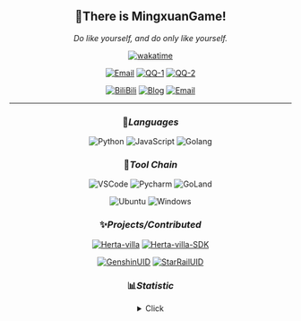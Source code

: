 <div align="center">

## 👏There is **MingxuanGame**!

*Do like yourself, and do only like yourself.*

[![wakatime](https://wakatime.com/badge/user/2da454b7-7cb8-4e03-b041-1de7d643650c.svg?&style=flat-square)](https://wakatime.com/@2da454b7-7cb8-4e03-b041-1de7d643650c)

[![Email](https://img.shields.io/badge/Email-MingxuanGame@outlook.com-57c4e5?style=flat-square&logoColor=fff)](mailto:MingxuanGame@outlook.com)
[![QQ-1](https://img.shields.io/badge/QQ-1060148379-e5ac57?style=flat-square&logoColor=fff)](https://qm.qq.com/cgi-bin/qm/qr?k=mcs-cON_aPNfc3hO8-H7lWJHDX-5nKr7&noverify=0)
[![QQ-2](https://img.shields.io/badge/QQ-1185285105-8957e5?style=flat-square&logoColor=fff)](https://qm.qq.com/cgi-bin/qm/qr?k=Ti-iAkNfy9IIiwUVZdHM5ghCgmSOVLmY&noverify=0)

[![BiliBili](https://img.shields.io/badge/BiliBili-MingxuanGame-pink?style=flat-square&logoColor=fff)](https://space.bilibili.com/478775392)
[![Blog](https://img.shields.io/badge/Blog-blog.mxgame.top-ea6632?style=flat-square&logoColor=fff)](http://blog.mxgame.top/)
[![Email](https://img.shields.io/badge/Twitter-@MingxuanAWA-1c9aef?style=flat-square&logoColor=fff)](https://twitter.com/MingxuanAWA)

<!-- [![Stats](https://img.shields.io/github/stars/MingxuanGame?affiliations=OWNER&color=32eacb&label=Stars&logo=github&style=flat-square)](http://blog.mxgame.top/) -->

---

### 🎨*Languages*

![Python](https://img.shields.io/badge/-Python-blue?style=flat-square&logo=Python&logoColor=fff)
![JavaScript](https://img.shields.io/badge/-JavaScript-ffca18?style=flat-square&logo=JavaScript&logoColor=fff)
![Golang](https://img.shields.io/badge/-Go-007d9c?style=flat-square&logo=Go&logoColor=fff)

### 🔨*Tool Chain*

![VSCode](https://img.shields.io/badge/-VSCode-blue?style=flat-square&logo=visualstudiocode&logoColor=fff)
![Pycharm](https://img.shields.io/badge/-Pycharm-green?style=flat-square&logo=pycharm&logoColor=fff)
![GoLand](https://img.shields.io/badge/-GoLand-purple?style=flat-square&logo=goland&logoColor=fff)

![Ubuntu](https://img.shields.io/badge/-Ubuntu-orange?style=flat-square&logo=Ubuntu&logoColor=fff)
![Windows](https://img.shields.io/badge/-Windows-blue?style=flat-square&logo=Windows&logoColor=fff)

### ✨*Projects/Contributed*

[![Herta-villa](https://github-readme-stats.vercel.app/api/pin/?username=Herta-villa&repo=Herta-villa&show_owner=true&hide_border=true)](https://github.com/Herta-villa/Herta-villa)
[![Herta-villa-SDK](https://github-readme-stats.vercel.app/api/pin/?username=Herta-villa&repo=Herta-villa-SDK&show_owner=true&hide_border=true)](https://github.com/Herta-villa/Herta-villa-SDK)

[![GenshinUID](https://github-readme-stats.vercel.app/api/pin/?username=KimigaiiWuyi&repo=GenshinUID&show_owner=true&hide_border=true)](https://github.com/KimigaiiWuyi/GenshinUID)
[![StarRailUID](https://github-readme-stats.vercel.app/api/pin/?username=qwerdvd&repo=StarRailUID&show_owner=true&hide_border=true)](https://github.com/qwerdvd/StarRailUID)

### 📊*Statistic*

<details>
  <summary>Click</summary>
  
![All](./github-metrics.svg)

</details>

</div>
